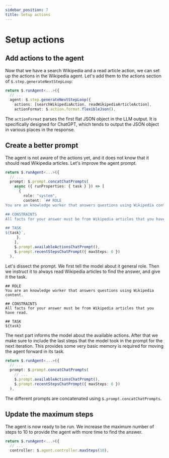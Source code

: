 ```yaml
---
sidebar_position: 7
title: Setup actions
---
```


# Setup actions

## Add actions to the agent

Now that we have a search Wikipedia and a read article action, we can set up the actions in the Wikipedia agent.
Let's add them to the actions section of `$.step.generateNextStepLoop`:

```typescript
return $.runAgent<...>({
  // ...
  agent: $.step.generateNextStepLoop({
    actions: [searchWikipediaAction, readWikipediaArticleAction],
    actionFormat: $.action.format.flexibleJson(),
```

The `actionFormat` parses the first flat JSON object in the LLM output.
It is specifically designed for ChatGPT, which tends to output the JSON object in various places in the response.

## Create a better prompt

The agent is not aware of the actions yet, and it does not know that it should read Wikipedia articles.
Let's improve the agent prompt.

```typescript
return $.runAgent<...>({
  // ...
  prompt: $.prompt.concatChatPrompts(
    async ({ runProperties: { task } }) => [
      {
        role: "system",
        content: `## ROLE
You are an knowledge worker that answers questions using Wikipedia content.

## CONSTRAINTS
All facts for your answer must be from Wikipedia articles that you have read.

## TASK
${task}`,
     },
    ],
    $.prompt.availableActionsChatPrompt(),
    $.prompt.recentStepsChatPrompt({ maxSteps: 6 })
  ),
```

Let's dissect the prompt.
We first tell the model about it general role.
Then we instruct it to always read Wikipedia articles to find the answer, and give it the task.

```
## ROLE
You are an knowledge worker that answers questions using Wikipedia content.

## CONSTRAINTS
All facts for your answer must be from Wikipedia articles that you have read.

## TASK
${task}
```

The next part informs the model about the available actions.
After that we make sure to include the last steps that the model took in the prompt for the next iteration.
This provides some very basic memory is required for moving the agent forward in its task.

```typescript
return $.runAgent<...>({
  // ...
  prompt: $.prompt.concatChatPrompts(
    // ...
    $.prompt.availableActionsChatPrompt(),
    $.prompt.recentStepsChatPrompt({ maxSteps: 6 })
  ),
```

The different prompts are concatenated using `$.prompt.concatChatPrompts`.

## Update the maximum steps

The agent is now ready to be run.
We increase the maximum number of steps to 10 to provide the agent with more time to find the answer.

```typescript
return $.runAgent<...>({
  // ...
  controller: $.agent.controller.maxSteps(10),
```
